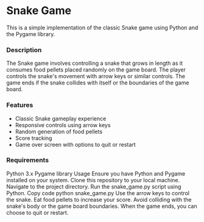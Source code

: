 # Snake Game
This is a simple implementation of the classic Snake game using Python and the Pygame library.

### Description
The Snake game involves controlling a snake that grows in length as it consumes food pellets placed randomly on the game board. The player controls the snake's movement with arrow keys or similar controls. The game ends if the snake collides with itself or the boundaries of the game board.

### Features
* Classic Snake gameplay experience
* Responsive controls using arrow keys
* Random generation of food pellets
* Score tracking
* Game over screen with options to quit or restart
  
### Requirements
Python 3.x
Pygame library
Usage
Ensure you have Python and Pygame installed on your system.
Clone this repository to your local machine.
Navigate to the project directory.
Run the snake_game.py script using Python.
Copy code
python snake_game.py
Use the arrow keys to control the snake.
Eat food pellets to increase your score.
Avoid colliding with the snake's body or the game board boundaries.
When the game ends, you can choose to quit or restart.
